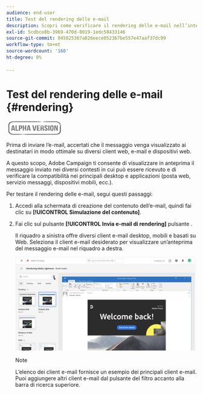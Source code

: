 ```yaml
---
audience: end-user
title: Test del rendering delle e-mail
description: Scopri come verificare il rendering delle e-mail nell’interfaccia utente di Campaign Web
exl-id: 5cdbce8b-3969-470d-8019-1edc58433146
source-git-commit: 045025367a826eece052367be557e47aaf37dc99
workflow-type: tm+mt
source-wordcount: '160'
ht-degree: 0%

---
```


# Test del rendering delle e-mail {#rendering}

![](../assets/do-not-localize/badge.png)

Prima di inviare l’e-mail, accertati che il messaggio venga visualizzato ai destinatari in modo ottimale su diversi client web, e-mail e dispositivi web.

A questo scopo, Adobe Campaign ti consente di visualizzare in anteprima il messaggio inviato nei diversi contesti in cui può essere ricevuto e di verificare la compatibilità nei principali desktop e applicazioni (posta web, servizio messaggi, dispositivi mobili, ecc.).

Per testare il rendering delle e-mail, segui questi passaggi:

1. Accedi alla schermata di creazione del contenuto dell’e-mail, quindi fai clic su **[!UICONTROL Simulazione del contenuto]**.

1. Fai clic sul pulsante **[!UICONTROL Invia e-mail di rendering]** pulsante .

   Il riquadro a sinistra offre diversi client e-mail desktop, mobili e basati su Web. Seleziona il client e-mail desiderato per visualizzare un’anteprima del messaggio e-mail nel riquadro a destra.

   ![](assets/render-context.png)

   >[!NOTE]
   >
   >L’elenco dei client e-mail fornisce un esempio dei principali client e-mail. Puoi aggiungere altri client e-mail dal pulsante del filtro accanto alla barra di ricerca superiore.

